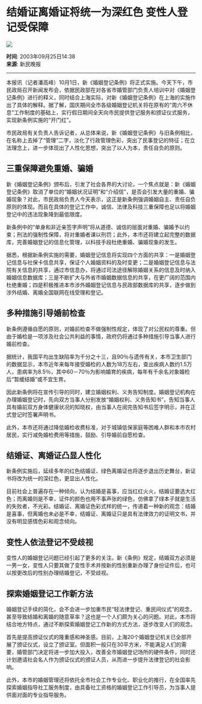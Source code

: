 # 结婚证离婚证将统一为深红色 变性人登记受保障

![](//beacon.sina.com.cn/a.gif?noScript)

**时间**: 2003年09月25日14:38  
**来源**: 新民晚报  

---

本报讯（记者潘高峰）10月1日，新《婚姻登记条例》将正式实施。今天下午，市民政局召开新闻发布会，依据民政部在对各省市婚管部门负责人培训中对《婚姻登记条例》进行的释义，同时结合上海实际，对新《婚姻登记条例》在上海的实施作出了具体的解释。据了解，国庆期间全市各级婚姻登记机关将在原有的“周六不休息”工作制度的基础上，实行假日期间全天向市民提供登记服务和颁证仪式服务，实现新条例实施的“开门红”。

市民政局有关负责人告诉记者，从总体来说，新《婚姻登记条例》与旧条例相比，在名称上去掉了“管理”二字，淡化了行政管理色彩，突出了民事登记的特征；在立法理念上，进一步体现出了人性化思想，突出了以人为本，责任自负的原则。

## 三重保障避免重婚、骗婚

新《婚姻登记条例》颁布后，引发了社会各界的大讨论，一个焦点就是：新《婚姻登记条例》取消了单位的“婚姻状况证明”和“介绍信”，是否会引发大量的重婚、骗婚现象？对此，市民政局负责人今天表示，这正是新条例强调婚姻自主、责任自负原则的体现。而且在具体的登记工作中，诚信、法律及科技三重保障也足以将婚姻登记中的违法现象降到最低限度。

新条例中的“单身和非近亲签字声明”将从道德、诚信的层面对重婚、骗婚予以约束；刑法的强制性保障，将对重婚者课以刑罚；此外，本市还将建立起完整的数据库，完善婚姻登记的信息化管理，以科技手段杜绝重婚、骗婚现象的发生。

据悉，根据新条例实施的需要，婚姻登记信息将实现四个方面的共享：一是婚姻登记信息与社保卡信息共享，保证个人婚姻资料的及时变更；二是婚姻登记信息与法院有关信息的共享，通过市信息办，将通过司法途径解除婚姻关系的信息及时纳入婚姻信息数据库；三是不断扩大与外省市婚姻数据信息的共享，在更广阔的范围内杜绝重婚；四是积极推进本市涉外婚姻登记信息与民政部数据库的共享，逐步做到涉外结婚、离婚全国联网在线受理和登记。

## 多种措施引导婚前检查

新条例遵循自愿的原则，对婚前检查不做强制性规定，体现了对公民权的尊重。但由于婚检是一项涉及社会公共利益的事情，政府仍将通过多种措施引导当事人进行婚前检查。

据统计，我国平均出生缺陷率为千分之十三，且90％与遗传有关，本市卫生部门的数据显示，本市近年来每年接受婚检的人数为18万左右，查出疾病人数约1.5万人，患病率为8.5％，其中60－70％为影响婚育的疾病，每年有千余名对象婚检后“暂缓结婚”或不宜生育。

因此新条例将在宣传引导的同时，建立婚姻权利、义务告知制度。婚姻登记机构在办理婚姻登记时，先向双方当事人分别发放“婚姻权利、义务告知书”，告知当事人具有婚前双方身体健康状况的知晓权，由当事人在阅完告知书后签字明示，并在正式登记时签署声明书。

此外，本市还将通过降低婚检收费标准，对于城镇低保家庭等困难人群和本市农村居民，实行减免婚检费用等措施，鼓励、引导婚前自愿检查。

## 结婚证、离婚证凸显人性化

新条例实施后，延续多年的红色结婚证、绿色离婚证也将逐步退出历史舞台，新证书将改为统一的深红色，更显出人性化。

目前社会上普遍存在一种倾向，认为结婚是喜事，应当红红火火，结婚证要选大红色；而离婚则是不幸，证件的颜色也用不事声张的绿色，仿佛拿了绿本子就是生活的失败者，不光彩。结婚证、离婚证色彩式样的统一，传递着一种新的观念：结婚是喜事，但离婚也未必是不幸，结婚证、离婚证只是具有法律效力的证明文书，并没有明显感情色彩和观念倾向。

## 变性人依法登记不受歧视

变性人的婚姻登记问题已经引起了更多的关注。新《条例》规定，结婚双方必须是一男一女，变性人只要其做了变性手术并按新的性别重新办理了身份证件后，也可以按更改后的性别办理结婚登记，不受歧视。

## 探索婚姻登记工作新方法

婚姻登记手续的简化，会不会进一步加重市民“轻法律登记、重民间仪式”的观念，甚至导致结婚和离婚的随意草率？这也是一个人们颇为关心的问题。对此，本市将结合地方特点，通过不断探索婚姻登记工作新的方式方法，逐步改变人们的观念。

首先是提高颁证仪式的隆重感和神圣感。目前，上海20个婚姻登记机关已全部开展了颁证仪式，设立了颁证室。但面积一般只在30平方米，不能满足人们的需要，婚管部门决定将进一步加大投入，改善全市婚姻登记场所的硬件条件，同时还计划邀请社会名人作为颁证仪式的颁证人员，从而进一步提升法律登记的社会影响。

此外，本市的婚姻管理还将依托全市社会工作专业化、职业化的推行，在全国率先探索婚姻指导社工服务制度，由具备社工资格的婚姻登记工作引导员，为当事人提供面对面的专业指导服务。